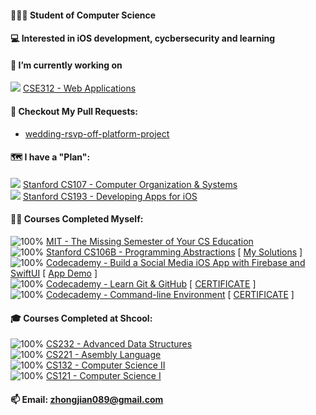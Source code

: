 #### 👨🏻‍🎓 Student of Computer Science

#### 💻 Interested in iOS development, cycbersecurity and learning

#### 📍 I’m currently working on
![](https://progress-bar.dev/10) [CSE312 - Web Applications](https://cse312.com)

#### 📌 Checkout My Pull Requests: 
- [wedding-rsvp-off-platform-project](https://github.com/Codecademy/wedding-rsvp-off-platform-project/pull/698)

#### 🗺 I have a "Plan":
![](https://progress-bar.dev/0) [Stanford CS107 - Computer Organization & Systems](https://cs.stanford.edu/degrees/undergrad/Requirements.shtml) \
![](https://progress-bar.dev/0) [Stanford CS193 - Developing Apps for iOS](https://cs193p.sites.stanford.edu)

#### 🏴‍☠️ Courses Completed Myself:
![100%](https://progress-bar.dev/100) [MIT - The Missing Semester of Your CS Education](https://missing.csail.mit.edu) \
![100%](https://progress-bar.dev/100) [Stanford CS106B - Programming Abstractions](https://web.stanford.edu/class/archive/cs/cs106b/cs106b.1192/) [ [My Solutions](https://github.com/a2677331/My-Solutions-Stanford-CS106B-HW) ] \
![100%](https://progress-bar.dev/100) [Codecademy - Build a Social Media iOS App with Firebase and SwiftUI](https://www.codecademy.com/learn/paths/build-a-social-media-ios-app-with-firebase-and-swiftui) [ [App Demo](https://www.youtube.com/watch?v=Hj154rLK7hw&t=25s) ] \
![100%](https://progress-bar.dev/100) [Codecademy - Learn Git & GitHub](https://www.codecademy.com/learn/learn-git) [ [CERTIFICATE](https://www.codecademy.com/profiles/jianZ5320566309/certificates/a8ab218d5950c29861635cc0bf12fd13) ] \
![100%](https://progress-bar.dev/100) [Codecademy - Command-line Environment](https://www.codecademy.com/learn/learn-the-command-line) [ [CERTIFICATE](https://www.codecademy.com/profiles/jianZ5320566309/certificates/c87ba0541f8be78bc2f4ba1128233f6f) ]

#### 🎓 Courses Completed at Shcool:
![100%](https://progress-bar.dev/100) [CS232 - Advanced Data Structures](https://github.com/a2677331/My-Solutions-CS232-HW) \
![100%](https://progress-bar.dev/100) [CS221 - Asembly Language](https://github.com/a2677331/My-Solutions-CS221-HW) \
![100%](https://progress-bar.dev/100) [CS132 - Computer Science II](https://github.com/a2677331/My-Solutions-CS132-HW) \
![100%](https://progress-bar.dev/100) [CS121 - Computer Science I](https://github.com/a2677331/My-Solutions-CS121-HW)

#### 📫 Email: [zhongjian089@gmail.com](mailto:zhongjian089@gmail.com)
